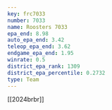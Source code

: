 ```yaml
---
key: frc7033
number: 7033
name: Roosters 7033
epa_end: 8.98
auto_epa_end: 3.42
teleop_epa_end: 3.62
endgame_epa_end: 1.95
winrate: 0.5
district_epa_rank: 1309
district_epa_percentile: 0.2732
type: Team
---
```

[[2024brbr]]
